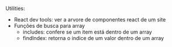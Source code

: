 
Utilities:
- React dev tools: ver a arvore de componentes react de um site
- Funções de busca para array
    + includes: confere se um item está dentro de um array
    + findIndex: retorna o indice de um valor dentro de um array